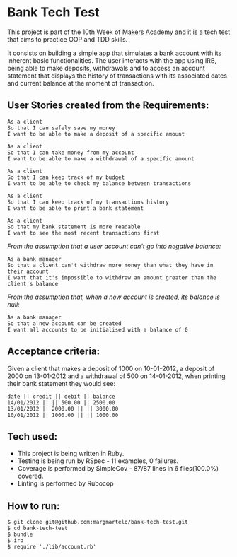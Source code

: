 # **Bank Tech Test**

This project is part of the 10th Week of Makers Academy and it is a tech test that aims to practice OOP and TDD skills.

It consists on building a simple app that simulates a bank account with its inherent basic functionalities. The user interacts with the app using IRB, being able to make deposits, withdrawals and to access an account statement that displays the history of transactions with its associated dates and current balance at the moment of transaction.

## User Stories created from the Requirements:
```
As a client
So that I can safely save my money
I want to be able to make a deposit of a specific amount
```
```
As a client
So that I can take money from my account
I want to be able to make a withdrawal of a specific amount
```
```
As a client
So that I can keep track of my budget
I want to be able to check my balance between transactions
```
```
As a client
So that I can keep track of my transactions history
I want to be able to print a bank statement
```
```
As a client
So that my bank statement is more readable
I want to see the most recent transactions first
```
*From the assumption that a user account can't go into negative balance:*
```
As a bank manager
So that a client can't withdraw more money than what they have in their account
I want that it's impossible to withdraw an amount greater than the client's balance
```
*From the assumption that, when a new account is created, its balance is null:*
```
As a bank manager
So that a new account can be created
I want all accounts to be initialised with a balance of 0  
```

## Acceptance criteria:

Given a client that makes a deposit of 1000 on 10-01-2012, a deposit of 2000 on 13-01-2012 and a withdrawal of 500 on 14-01-2012, when printing their bank statement they would see:

```
date || credit || debit || balance
14/01/2012 || || 500.00 || 2500.00
13/01/2012 || 2000.00 || || 3000.00
10/01/2012 || 1000.00 || || 1000.00
```


## Tech used:

* This project is being written in Ruby.
* Testing is being run by RSpec - 11 examples, 0 failures.
* Coverage is performed by SimpleCov - 87/87 lines in 6 files(100.0%) covered.
* Linting is performed by Rubocop



## How to run:

```
$ git clone git@github.com:margmartelo/bank-tech-test.git
$ cd bank-tech-test
$ bundle
$ irb
$ require './lib/account.rb'
```
